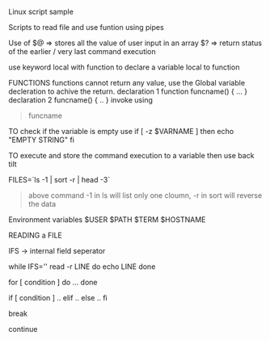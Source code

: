 Linux script sample 

Scripts to read file and use funtion 
using pipes

Use of $@  => stores all the value of user input in an array
$? => return status of the earlier / very last command execution

use keyword local with function to declare a variable local to function

FUNCTIONS
functions cannot return any value, use the Global variable decleration to achive the return.
declaration 1
function funcname() {
...
}
declaration 2
funcname() {
..
}
invoke using 
> funcname

TO check if the variable is empty use 
if [ -z $VARNAME ] 
then 
   echo "EMPTY STRING"
fi

TO execute and store the command execution to a variable then use back tilt

FILES=\`ls -1 | sort -r | head -3\`
> above command -1 in ls will list only one cloumn, -r in sort will reverse the data

Environment variables
$USER
$PATH
$TERM
$HOSTNAME

READING a FILE 

 IFS -> internal field seperator
 
 while IFS='' read -r LINE
 do
   echo LINE
 done

for [ condition ]
do 
 ...
done

if [ condition ] 
..
elif
..
else
..
fi

break

continue
